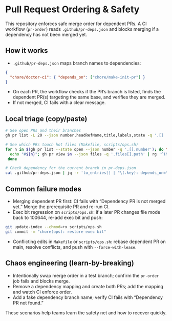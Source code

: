# Pull Request Ordering & Safety

This repository enforces safe merge order for dependent PRs. A CI workflow (`pr-order`) reads `.github/pr-deps.json` and blocks merging if a dependency has not been merged yet.

## How it works

- `.github/pr-deps.json` maps branch names to dependencies:

```json
{
  "chore/doctor-ci": { "depends_on": ["chore/make-init-pr"] }
}
```

- On each PR, the workflow checks if the PR’s branch is listed, finds the dependent PR(s) targeting the same base, and verifies they are merged.
- If not merged, CI fails with a clear message.

## Local triage (copy/paste)

```sh
# See open PRs and their branches
gh pr list -L 20 --json number,headRefName,title,labels,state -q '.[] | "#\(.number)\t\(.headRefName)\t\(.title)"'

# See which PRs touch hot files (Makefile, scripts/ops.sh)
for n in $(gh pr list --state open --json number -q '.[].number'); do \
  echo "#${n}"; gh pr view $n --json files -q '.files[].path' | rg '^(Makefile|scripts/ops\.sh)$' || true; \
 done

# Check dependency for the current branch in pr-deps.json
cat .github/pr-deps.json | jq -r 'to_entries[] | "\(.key): depends_on=\(.value.depends_on|join(","))"'
```

## Common failure modes

- Merging dependent PR first: CI fails with “Dependency PR is not merged yet.” Merge the prerequisite PR and re-run CI.
- Exec bit regression on `scripts/ops.sh`: if a later PR changes file mode back to 100644, re-add exec bit and push:

```sh
git update-index --chmod=+x scripts/ops.sh
git commit -m "chore(ops): restore exec bit"
```

- Conflicting edits in `Makefile` or `scripts/ops.sh`: rebase dependent PR on main, resolve conflicts, and push with `--force-with-lease`.

## Chaos engineering (learn-by-breaking)

- Intentionally swap merge order in a test branch; confirm the `pr-order` job fails and blocks merge.
- Remove a dependency mapping and create both PRs; add the mapping and watch CI enforce order.
- Add a fake dependency branch name; verify CI fails with “Dependency PR not found.”

These scenarios help teams learn the safety net and how to recover quickly.
